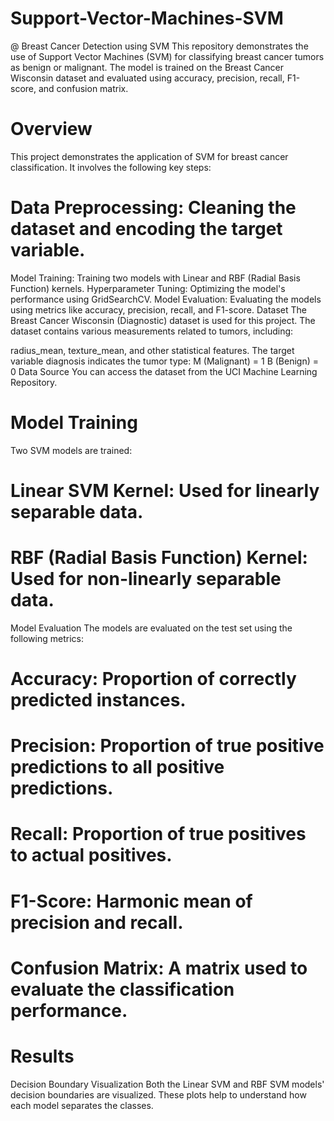 # Support-Vector-Machines-SVM
@ Breast Cancer Detection using SVM
This repository demonstrates the use of Support Vector Machines (SVM) for classifying breast cancer tumors as benign or malignant. The model is trained on the Breast Cancer Wisconsin dataset and evaluated using accuracy, precision, recall, F1-score, and confusion matrix.

# Overview
This project demonstrates the application of SVM for breast cancer classification. It involves the following key steps:

# Data Preprocessing: Cleaning the dataset and encoding the target variable.
Model Training: Training two models with Linear and RBF (Radial Basis Function) kernels.
Hyperparameter Tuning: Optimizing the model's performance using GridSearchCV.
Model Evaluation: Evaluating the models using metrics like accuracy, precision, recall, and F1-score.
Dataset
The Breast Cancer Wisconsin (Diagnostic) dataset is used for this project. The dataset contains various measurements related to tumors, including:

radius_mean, texture_mean, and other statistical features.
The target variable diagnosis indicates the tumor type:
M (Malignant) = 1
B (Benign) = 0
Data Source
You can access the dataset from the UCI Machine Learning Repository.

# Model Training
Two SVM models are trained:

# Linear SVM Kernel: Used for linearly separable data.
# RBF (Radial Basis Function) Kernel: Used for non-linearly separable data.
Model Evaluation
The models are evaluated on the test set using the following metrics:

# Accuracy: Proportion of correctly predicted instances.
# Precision: Proportion of true positive predictions to all positive predictions.
# Recall: Proportion of true positives to actual positives.
# F1-Score: Harmonic mean of precision and recall.
# Confusion Matrix: A matrix used to evaluate the classification performance.
# Results
Decision Boundary Visualization Both the Linear SVM and RBF SVM models' decision boundaries are visualized. These plots help to understand how each model separates the classes.
